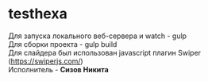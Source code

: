 # testhexa

Для запуска локального веб-сервера и watch - gulp <br>
Для сборки проекта - gulp build<br>
Для слайдера был использован javascript плагин Swiper (https://swiperjs.com/)<br>
Исполнитель - **Сизов Никита**
